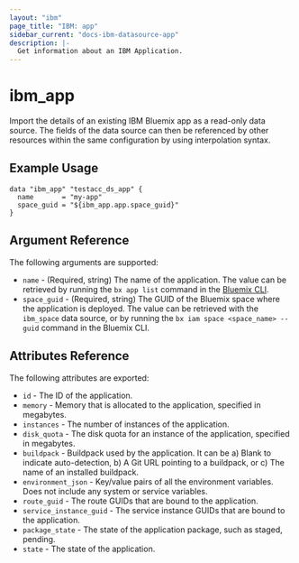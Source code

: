 ```yaml
---
layout: "ibm"
page_title: "IBM: app"
sidebar_current: "docs-ibm-datasource-app"
description: |-
  Get information about an IBM Application.
---
```


# ibm\_app

Import the details of an existing IBM Bluemix app as a read-only data source. The fields of the data source can then be referenced by other resources within the same configuration by using interpolation syntax. 

## Example Usage

```hcl
data "ibm_app" "testacc_ds_app" {
  name       = "my-app"
  space_guid = "${ibm_app.app.space_guid}"
}
```

## Argument Reference

The following arguments are supported:

* `name` - (Required, string) The name of the application. The value can be retrieved by running the `bx app list` command in the [Bluemix CLI](https://console.ng.bluemix.net/docs/cli/reference/bluemix_cli/index.html#getting-started).
* `space_guid` - (Required, string) The GUID of the Bluemix space where the application is deployed. The value can be retrieved with the `ibm_space` data source, or by running the `bx iam space <space_name> --guid` command in the Bluemix CLI.

## Attributes Reference

The following attributes are exported:

* `id` - The ID of the application.
* `memory` - Memory that is allocated to the application, specified in megabytes.
* `instances` - The number of instances of the application.
* `disk_quota` - The disk quota for an instance of the application, specified in megabytes.
* `buildpack` - Buildpack used by the application. It can be a) Blank to indicate auto-detection, b) A Git URL pointing to a buildpack, or c) The name of an installed buildpack.
* `environment_json` - Key/value pairs of all the environment variables. Does not include any system or service variables.
* `route_guid` - The route GUIDs that are bound to the application.
* `service_instance_guid` - The service instance GUIDs that are bound to the application.
* `package_state` - The state of the application package, such as staged, pending.
* `state` - The state of the application.
